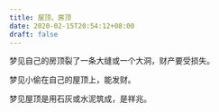 ```yaml
---
title: 屋顶、房顶
date: 2020-02-15T20:54:12+08:00
draft: false
---
```


梦见自己的房顶裂了一条大缝或一个大洞，财产要受损失。


梦见小偷在自己的屋顶上，能发财。


梦见屋顶是用石灰或水泥筑成，是祥兆。
